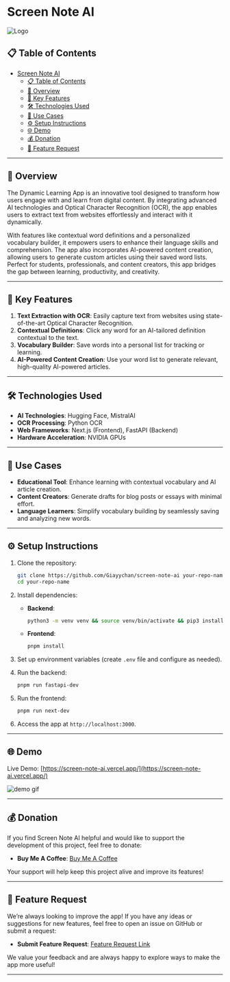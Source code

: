 # Screen Note AI

![Logo](./public/favicon.ico)

## 📋 Table of Contents

- [Screen Note AI](#screen-note-ai)
  - [📋 Table of Contents](#-table-of-contents)
  - [🚀 Overview](#-overview)
  - [🌟 Key Features](#-key-features)
  - [🛠️ Technologies Used](#️-technologies-used)
  - [🎯 Use Cases](#-use-cases)
  - [⚙️ Setup Instructions](#️-setup-instructions)
  - [🌐 Demo](#-demo)
  - [💰 Donation](#-donation)
  - [📝 Feature Request](#-feature-request)

---

## 🚀 Overview

The Dynamic Learning App is an innovative tool designed to transform how users engage with and learn from digital content. By integrating advanced AI technologies and Optical Character Recognition (OCR), the app enables users to extract text from websites effortlessly and interact with it dynamically.

With features like contextual word definitions and a personalized vocabulary builder, it empowers users to enhance their language skills and comprehension. The app also incorporates AI-powered content creation, allowing users to generate custom articles using their saved word lists. Perfect for students, professionals, and content creators, this app bridges the gap between learning, productivity, and creativity.

---

## 🌟 Key Features

1. **Text Extraction with OCR**: Easily capture text from websites using state-of-the-art Optical Character Recognition.
2. **Contextual Definitions**: Click any word for an AI-tailored definition contextual to the text.
3. **Vocabulary Builder**: Save words into a personal list for tracking or learning.
4. **AI-Powered Content Creation**: Use your word list to generate relevant, high-quality AI-powered articles.

---

## 🛠️ Technologies Used

- **AI Technologies**: Hugging Face, MistralAI
- **OCR Processing**: Python OCR
- **Web Frameworks**: Next.js (Frontend), FastAPI (Backend)
- **Hardware Acceleration**: NVIDIA GPUs

---

## 🎯 Use Cases

- **Educational Tool**: Enhance learning with contextual vocabulary and AI article creation.
- **Content Creators**: Generate drafts for blog posts or essays with minimal effort.
- **Language Learners**: Simplify vocabulary building by seamlessly saving and analyzing new words.

---

## ⚙️ Setup Instructions

1. Clone the repository:

   ```bash
   git clone https://github.com/Giayychan/screen-note-ai your-repo-name
   cd your-repo-name
   ```

2. Install dependencies:

   - **Backend**:

     ```bash
     python3 -m venv venv && source venv/bin/activate && pip3 install -r requirements.txt
     ```

   - **Frontend**:

     ```bash
     pnpm install
     ```

3. Set up environment variables (create `.env` file and configure as needed).

4. Run the backend:

   ```bash
   pnpm run fastapi-dev
   ```

5. Run the frontend:

   ```bash
   pnpm run next-dev
   ```

6. Access the app at `http://localhost:3000`.

---

## 🌐 Demo

Live Demo: [https://screen-note-ai.vercel.app/](https://screen-note-ai.vercel.app/)

![demo gif](https://giaisadev.vercel.app/images/screen_note_ai_demo.gif)

---

## 💰 Donation

If you find Screen Note AI helpful and would like to support the development of this project, feel free to donate:

- **Buy Me A Coffee**: [Buy Me A Coffee](https://buymeacoffee.com/giawdevtesq)

Your support will help keep this project alive and improve its features!

---

## 📝 Feature Request

We’re always looking to improve the app! If you have any ideas or suggestions for new features, feel free to open an issue on GitHub or submit a request:

- **Submit Feature Request**: [Feature Request Link](https://github.com/Giayychan/screen-note-ai/issues)

We value your feedback and are always happy to explore ways to make the app more useful!

---
